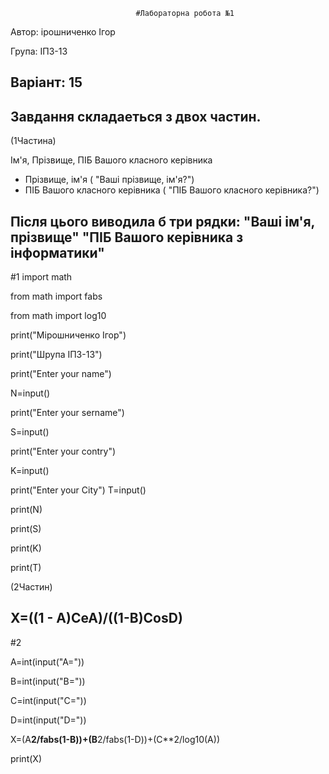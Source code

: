                                 #Лабораторна робота №1
Автор: ірошниченко Ігор

Група: ІПЗ-13

Варіант: 15
---
Завдання складаеться з двох частин.
---
(1Частина)

Ім'я, Прізвище, ПІБ Вашого класного керівника
- Прізвище, ім'я ( "Ваші прізвище, ім'я?")
- ПІБ Вашого класного керівника ( "ПІБ Вашого класного керівника?")

Після цього виводила б три рядки:
"Ваші ім'я, прізвище"
"ПІБ Вашого керівника з інформатики"
----
#1
import math

from math import fabs

from math import log10

print("Мірошниченко Ігор")

print("Шрупа ІПЗ-13")

print("Enter your name")

N=input()

print("Enter your sername")

S=input()

print("Enter your contry")

K=input()

print("Enter your City")
T=input()

print(N)

print(S)

print(K)

print(T)

(2Частин)

X=((1 - A)CeA)/((1-B)CosD)
--------------------
#2

A=int(input("A="))

B=int(input("B="))

C=int(input("C="))

D=int(input("D="))

X=(A**2/fabs(1-B))+(B**2/fabs(1-D))+(C**2/log10(A))

print(X)